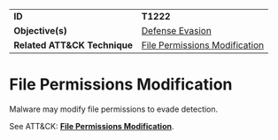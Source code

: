 |||
|---------|------------------------|
|**ID**|**T1222**|
|**Objective(s)**| [Defense Evasion](https://github.com/MBCProject/mbc-markdown/tree/master/defense-evasion)|
|**Related ATT&CK Technique**|[File Permissions Modification](https://attack.mitre.org/techniques/T1222)|


File Permissions Modification
============================
Malware may modify file permissions to evade detection. 

See ATT&CK: [**File Permissions Modification**](https://attack.mitre.org/techniques/T1122).